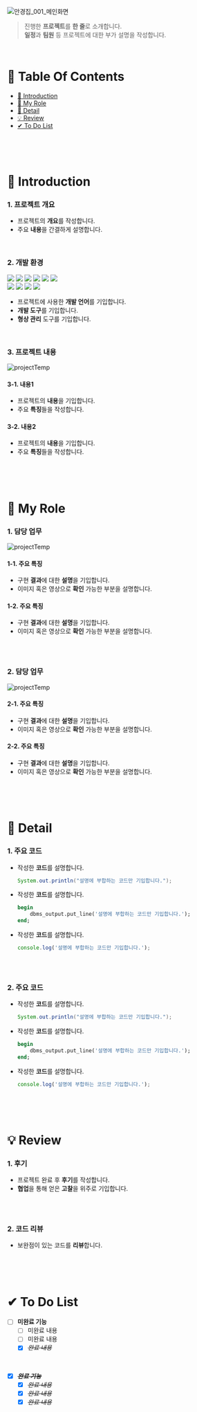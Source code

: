 ![안경집_001_메인화면](https://user-images.githubusercontent.com/62834176/152759948-38b657bc-d447-49ea-98d6-ab7ef251326b.jpg)


>  진행한 **프로젝트**를 **한 줄**로 소개합니다. <br />
>  **일정**과 **팀원** 등 프로젝트에 대한 부가 설명을 작성합니다. <br />

<br />

# 📌 Table Of Contents
* [📖 Introduction](#-introduction)
* [🙋 My Role](#-my-role)
* [🔎 Detail](#-detail)
* [💡 Review](#-review)
* [✔ To Do List](#-to-do-list)

<br />
<br />
<br />



# 📖 Introduction
### 1. 프로젝트 개요
* 프로젝트의 **개요**를 작성합니다.
* 주요 **내용**을 간결하게 설명합니다.
<br />

### 2. 개발 환경
<img src="https://img.shields.io/badge/java-007396?style=for-the-badge&logo=java&logoColor=white">  <img src="https://img.shields.io/badge/html5-E34F26?style=for-the-badge&logo=html5&logoColor=white">  <img src="https://img.shields.io/badge/css-1572B6?style=for-the-badge&logo=css3&logoColor=white">  <img src="https://img.shields.io/badge/javascript-F7DF1E?style=for-the-badge&logo=javascript&logoColor=black">  <img src="https://img.shields.io/badge/jquery-0769AD?style=for-the-badge&logo=jquery&logoColor=white">  <img src="https://img.shields.io/badge/oracle-F80000?style=for-the-badge&logo=oracle&logoColor=white"><br/>
<img src="https://img.shields.io/badge/apache tomcat-F8DC75?style=for-the-badge&logo=apachetomcat&logoColor=white">  <img src="https://img.shields.io/badge/eclipse ide-2C2255?style=for-the-badge&logo=eclipseide&logoColor=white">  <img src="https://img.shields.io/badge/visual studio code-007ACC?style=for-the-badge&logo=visualstudiocode&logoColor=white">  <img src="https://img.shields.io/badge/github-181717?style=for-the-badge&logo=github&logoColor=white">  
* 프로젝트에 사용한 **개발 언어**를 기입합니다.
* **개발 도구**를 기입합니다.
* **형상 관리** 도구를 기입합니다.
<br />

### 3. 프로젝트 내용
![projectTemp](https://user-images.githubusercontent.com/87955005/152466049-f9c573aa-ebed-4978-a027-0cc82364b1d6.png)
#### 3-1. 내용1
* 프로젝트의 **내용**을 기입합니다. 
* 주요 **특징**들을 작성합니다.

#### 3-2. 내용2
* 프로젝트의 **내용**을 기입합니다. 
* 주요 **특징**들을 작성합니다.

<br />
<br />
<br />



# 🙋 My Role
### 1. 담당 업무
![projectTemp](https://user-images.githubusercontent.com/87955005/152466049-f9c573aa-ebed-4978-a027-0cc82364b1d6.png)

#### 1-1. 주요 특징
* 구현 **결과**에 대한 **설명**을 기입합니다.
* 이미지 혹은 영상으로 **확인** 가능한 부분을 설명합니다.

#### 1-2. 주요 특징
* 구현 **결과**에 대한 **설명**을 기입합니다.
* 이미지 혹은 영상으로 **확인** 가능한 부분을 설명합니다.

<br />
<br />

### 2. 담당 업무
![projectTemp](https://user-images.githubusercontent.com/87955005/152466049-f9c573aa-ebed-4978-a027-0cc82364b1d6.png)

#### 2-1. 주요 특징
* 구현 **결과**에 대한 **설명**을 기입합니다.
* 이미지 혹은 영상으로 **확인** 가능한 부분을 설명합니다.

#### 2-2. 주요 특징
* 구현 **결과**에 대한 **설명**을 기입합니다.
* 이미지 혹은 영상으로 **확인** 가능한 부분을 설명합니다.

<br />
<br />
<br />



# 🔎 Detail
### 1. 주요 코드
* 작성한 **코드**를 설명합니다.
    ```java
    System.out.println("설명에 부합하는 코드만 기입합니다.");
    ```
* 작성한 **코드**를 설명합니다.
    ```sql
    begin
        dbms_output.put_line('설명에 부합하는 코드만 기입합니다.');
    end;
    ```
* 작성한 **코드**를 설명합니다.
    ```javascript
    console.log('설명에 부합하는 코드만 기입합니다.');
    ```
    
<br />
<br />

### 2. 주요 코드
* 작성한 **코드**를 설명합니다.
    ```java
    System.out.println("설명에 부합하는 코드만 기입합니다.");
    ```
* 작성한 **코드**를 설명합니다.
    ```sql
    begin
        dbms_output.put_line('설명에 부합하는 코드만 기입합니다.');
    end;
    ```
* 작성한 **코드**를 설명합니다.
    ```javascript
    console.log('설명에 부합하는 코드만 기입합니다.');
    ```
    
<br />
<br />
<br />

# 💡 Review
### 1. 후기
* 프로젝트 완료 후 **후기**를 작성합니다.
* **협업**을 통해 얻은 **고찰**을 위주로 기입합니다.

<br />
<br />

### 2. 코드 리뷰
* 보완점이 있는 코드를 **리뷰**합니다.

<br />
<br />
<br />

# ✔ To Do List
- [ ] **미완료 기능**
  - [ ] 미완료 내용
  - [ ] 미완료 내용
  - [X] *~~완료 내용~~*
<br />

- [X] __*~~완료 기능~~*__
  - [X] *~~완료 내용~~*
  - [X] *~~완료 내용~~*
  - [X] *~~완료 내용~~*

<br />
<br />
<br />


